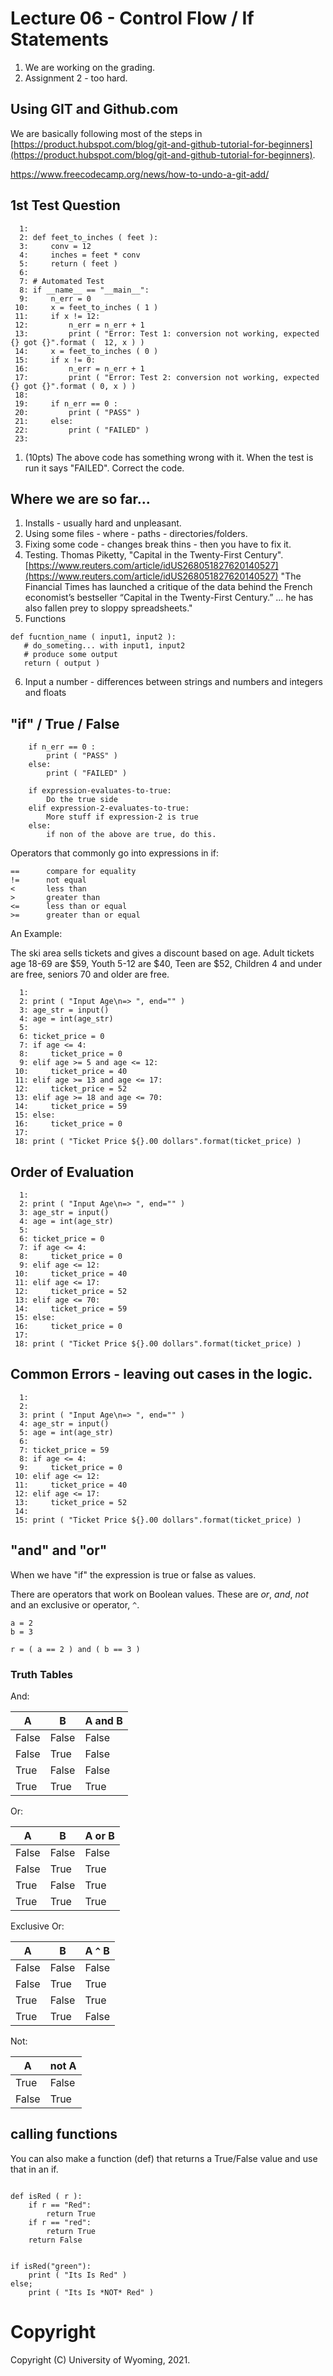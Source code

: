 


<style>
.pagebreak { page-break-before: always; }
.half { height: 200px; }
</style>
<style>
.pagebreak { page-break-before: always; }
.half { height: 200px; }
.markdown-body {
	font-size: 12px;
}
.markdown-body td {
	font-size: 12px;
}
</style>


# Lecture 06 - Control Flow / If Statements            

1. We are working on the grading.
2. Assignment 2 - too hard.

## Using GIT and Github.com

We are basically following most of the steps in [https://product.hubspot.com/blog/git-and-github-tutorial-for-beginners](https://product.hubspot.com/blog/git-and-github-tutorial-for-beginners).

https://www.freecodecamp.org/news/how-to-undo-a-git-add/


## 1st Test Question

```
  1: 
  2: def feet_to_inches ( feet ):
  3:     conv = 12
  4:     inches = feet * conv
  5:     return ( feet )
  6: 
  7: # Automated Test
  8: if __name__ == "__main__":
  9:     n_err = 0
 10:     x = feet_to_inches ( 1 )
 11:     if x != 12:
 12:         n_err = n_err + 1
 13:         print ( "Error: Test 1: conversion not working, expected {} got {}".format (  12, x ) )
 14:     x = feet_to_inches ( 0 )
 15:     if x != 0:
 16:         n_err = n_err + 1
 17:         print ( "Error: Test 2: conversion not working, expected {} got {}".format ( 0, x ) )
 18: 
 19:     if n_err == 0 :
 20:         print ( "PASS" )
 21:     else:
 22:         print ( "FAILED" )
 23: 

```

1. (10pts) The above code has something wrong with it.   When the test is run it says "FAILED".
Correct the code.


## Where we are so far...

1. Installs - usually hard and unpleasant.
2. Using some files - where - paths - directories/folders.
3. Fixing some code - changes break thins - then you have to fix it.
4. Testing.   Thomas Piketty, "Capital in the Twenty-First Century".
[https://www.reuters.com/article/idUS268051827620140527](https://www.reuters.com/article/idUS268051827620140527)
"The Financial Times has launched a critique of the data behind the
French economist’s bestseller “Capital in the Twenty-First Century.”
...    he has also fallen prey to sloppy spreadsheets."
5. Functions
```
def fucntion_name ( input1, input2 ):
   # do_someting... with input1, input2
   # produce some output
   return ( output )
```
6. Input a number - differences between strings and numbers and integers and floats


## "if" / True / False

```
    if n_err == 0 :
        print ( "PASS" )
    else:
        print ( "FAILED" )
```

```
	if expression-evaluates-to-true:
		Do the true side
	elif expression-2-evaluates-to-true:
		More stuff if expression-2 is true
	else:
		if non of the above are true, do this.
```

Operators that commonly go into expressions in if:

```
==		compare for equality
!=		not equal
<		less than
>		greater than
<=		less than or equal
>=		greater than or equal
```



An Example:

The ski area sells tickets and gives a discount based on age.
Adult tickets age 18-69 are $59, Youth 5-12 are $40, Teen are $52, Children 4 and under are free, seniors 70 and older are free.

```
  1: 
  2: print ( "Input Age\n=> ", end="" )
  3: age_str = input()
  4: age = int(age_str)
  5: 
  6: ticket_price = 0
  7: if age <= 4:
  8:     ticket_price = 0
  9: elif age >= 5 and age <= 12:
 10:     ticket_price = 40
 11: elif age >= 13 and age <= 17:
 12:     ticket_price = 52
 13: elif age >= 18 and age <= 70:
 14:     ticket_price = 59
 15: else:
 16:     ticket_price = 0
 17: 
 18: print ( "Ticket Price ${}.00 dollars".format(ticket_price) )

```




## Order of Evaluation

```
  1: 
  2: print ( "Input Age\n=> ", end="" )
  3: age_str = input()
  4: age = int(age_str)
  5: 
  6: ticket_price = 0
  7: if age <= 4:
  8:     ticket_price = 0
  9: elif age <= 12:
 10:     ticket_price = 40
 11: elif age <= 17:
 12:     ticket_price = 52
 13: elif age <= 70:
 14:     ticket_price = 59
 15: else:
 16:     ticket_price = 0
 17: 
 18: print ( "Ticket Price ${}.00 dollars".format(ticket_price) )

```

## Common Errors - leaving out cases in the logic.

```
  1: 
  2: 
  3: print ( "Input Age\n=> ", end="" )
  4: age_str = input()
  5: age = int(age_str)
  6: 
  7: ticket_price = 59
  8: if age <= 4:
  9:     ticket_price = 0
 10: elif age <= 12:
 11:     ticket_price = 40
 12: elif age <= 17:
 13:     ticket_price = 52
 14: 
 15: print ( "Ticket Price ${}.00 dollars".format(ticket_price) )

```




## "and" and "or"

When we have "if" the expression is true or false as values.

There are operators that work on Boolean values.  These are *or*, *and*, *not* and
an exclusive or operator, `^`.

```
a = 2
b = 3

r = ( a == 2 ) and ( b == 3 )
```


### Truth Tables

And:

| A     | B     | A and B |
|-------|-------|---------|
| False | False | False   |
| False | True  | False   |
| True  | False | False   |
| True  | True  | True    |

Or: 

| A     | B     | A or B |
|-------|-------|---------|
| False | False | False   |
| False | True  | True   |
| True  | False | True   |
| True  | True  | True    |

Exclusive Or:

| A     | B     | A `^` B |
|-------|-------|---------|
| False | False | False   |
| False | True  | True   |
| True  | False | True   |
| True  | True  | False    |

Not:

| A     | not A |
|-------|-------|
| True  | False |
| False | True  |


## calling functions 

You can also make a function (def) that returns a True/False value and use 
that in an if.

```

def isRed ( r ):
	if r == "Red":
		return True
	if r == "red":
		return True
	return False


if isRed("green"):
	print ( "Its Is Red" )
else;
	print ( "Its Is *NOT* Red" )

```





















# Copyright

Copyright (C) University of Wyoming, 2021.

